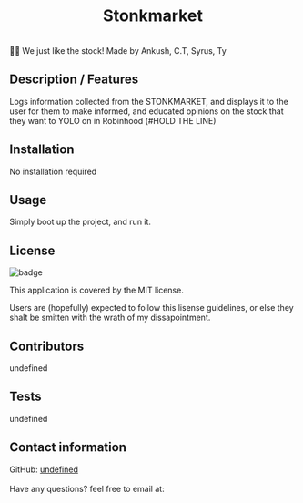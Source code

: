 
  <h1 align="center">Stonkmarket</h1>
  <br />
💎🤲 We just like the stock!
  Made by Ankush, C.T, Syrus, Ty

  ## Description / Features
   Logs information collected from the STONKMARKET, and displays it to the user for them to make informed, and educated opinions on the stock that they want to YOLO on in Robinhood (#HOLD THE LINE)

  ## Installation
   No installation required
  
  ## Usage
   Simply boot up the project, and run it.
  
   ## License
  ![badge](https://img.shields.io/badge/license-MIT-red)
  <br />

  This application is covered by the MIT license. 
  
  Users are (hopefully) expected to follow this lisense guidelines, or else they shalt be smitten with the wrath of my dissapointment.

  ## Contributors
   undefined
  
  ## Tests
  undefined
  <br />
  
  ## Contact information
  GitHub: [undefined](https://github.com/undefined)
  <br />
  <br/>
  Have any questions? feel free to email at: 
      